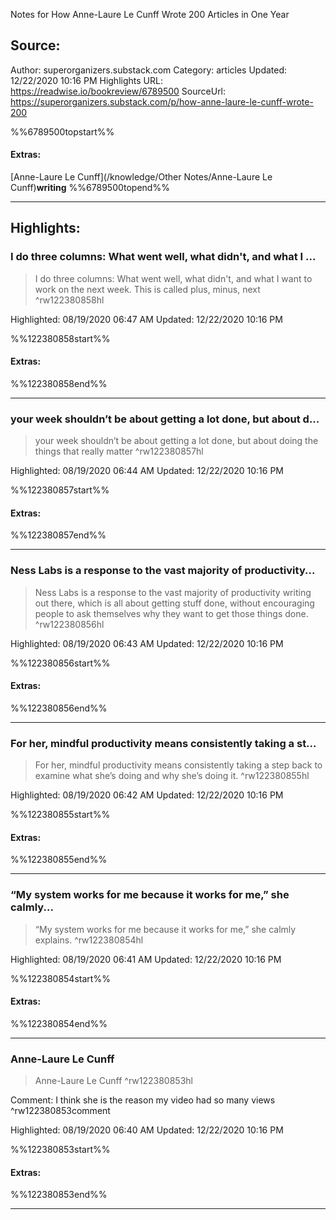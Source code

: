 Notes for How Anne-Laure Le Cunff Wrote 200 Articles in One Year

## Source:
Author: superorganizers.substack.com
Category: articles
Updated: 12/22/2020 10:16 PM
Highlights URL: https://readwise.io/bookreview/6789500
SourceUrl: https://superorganizers.substack.com/p/how-anne-laure-le-cunff-wrote-200

%%6789500topstart%%
#### Extras:
[Anne-Laure Le Cunff](/knowledge/Other Notes/Anne-Laure Le Cunff)**writing**
%%6789500topend%%


 
-----
 ## Highlights:

### I do three columns: What went well, what didn't, and what I ...
>I do three columns: What went well, what didn't, and what I want to work on the next week. This is called plus, minus, next ^rw122380858hl


Highlighted: 08/19/2020 06:47 AM
Updated: 12/22/2020 10:16 PM

%%122380858start%%
#### Extras:

%%122380858end%%



------

### your week shouldn’t be about getting a lot done, but about d...
>your week shouldn’t be about getting a lot done, but about doing the things that really matter ^rw122380857hl


Highlighted: 08/19/2020 06:44 AM
Updated: 12/22/2020 10:16 PM

%%122380857start%%
#### Extras:

%%122380857end%%



------

### Ness Labs is a response to the vast majority of productivity...
>Ness Labs is a response to the vast majority of productivity writing out there, which is all about getting stuff done, without encouraging people to ask themselves why they want to get those things done. ^rw122380856hl


Highlighted: 08/19/2020 06:43 AM
Updated: 12/22/2020 10:16 PM

%%122380856start%%
#### Extras:

%%122380856end%%



------

### For her, mindful productivity means consistently taking a st...
>For her, mindful productivity means consistently taking a step back to examine what she’s doing and why she’s doing it. ^rw122380855hl


Highlighted: 08/19/2020 06:42 AM
Updated: 12/22/2020 10:16 PM

%%122380855start%%
#### Extras:

%%122380855end%%



------

### “My system works for me because it works for me,” she calmly...
>“My system works for me because it works for me,” she calmly explains. ^rw122380854hl


Highlighted: 08/19/2020 06:41 AM
Updated: 12/22/2020 10:16 PM

%%122380854start%%
#### Extras:

%%122380854end%%



------

### Anne-Laure Le Cunff
>Anne-Laure Le Cunff ^rw122380853hl

Comment: I think she is the reason my video had so many views ^rw122380853comment

Highlighted: 08/19/2020 06:40 AM
Updated: 12/22/2020 10:16 PM

%%122380853start%%
#### Extras:

%%122380853end%%



------

